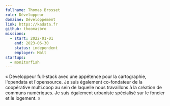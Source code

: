 ```yaml
---
fullname: Thomas Brosset
role: Développeur
domaine: Développement
link: https://kadata.fr
github: thoomasbro
missions:
  - start: 2022-01-01
    end: 2023-06-30
    status: independent
    employer: Malt
startups:
  - monitorfish
---
```


« Développeur full-stack avec une appétence pour la cartographie, l'opendata et l'opensource. Je suis également co-fondateur de la coopérative multi.coop au sein de laquelle nous travaillons à la création de communs numériques. Je suis également urbaniste spécialisé sur le foncier et le logement. »
